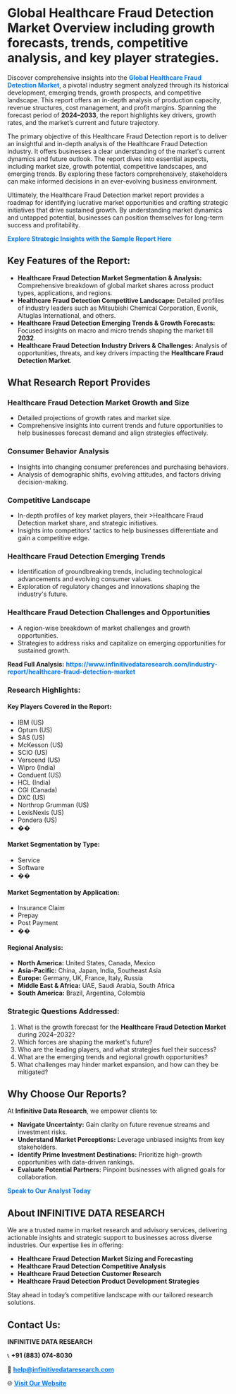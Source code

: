 <h1>Global Healthcare Fraud Detection Market Overview including growth forecasts, trends, competitive analysis, and key player strategies.</h1>
<p>
Discover comprehensive insights into the 
<a href="https://www.infinitivedataresearch.com/industry-report/healthcare-fraud-detection-market" rel="dofollow" style="color: #007BFF; text-decoration: none;"><strong>Global Healthcare Fraud Detection Market</strong></a>, a pivotal industry segment analyzed through its historical development, emerging trends, growth prospects, and competitive landscape. This report offers an in-depth analysis of production capacity, revenue structures, cost management, and profit margins. Spanning the forecast period of <strong>2024–2033</strong>, the report highlights key drivers, growth rates, and the market’s current and future trajectory.
</p>
<p>
The primary objective of this Healthcare Fraud Detection report is to deliver an insightful and in-depth analysis of the Healthcare Fraud Detection industry. It offers businesses a clear understanding of the market's current dynamics and future outlook. The report dives into essential aspects, including market size, growth potential, competitive landscapes, and emerging trends. By exploring these factors comprehensively, stakeholders can make informed decisions in an ever-evolving business environment.
</p>
<p>
Ultimately, the Healthcare Fraud Detection market report provides a roadmap for identifying lucrative market opportunities and crafting strategic initiatives that drive sustained growth. By understanding market dynamics and untapped potential, businesses can position themselves for long-term success and profitability.
</p>
<p>
<a href="https://www.infinitivedataresearch.com/request-sample/reportId=108690" style="color: #007BFF; text-decoration: none;"><strong>Explore Strategic Insights with the Sample Report Here</strong></a>
</p>

<h2>Key Features of the Report:</h2>
<ul>
<li><strong>Healthcare Fraud Detection Market Segmentation & Analysis:</strong> Comprehensive breakdown of global market shares across product types, applications, and regions.</li>
<li><strong>Healthcare Fraud Detection Competitive Landscape:</strong> Detailed profiles of industry leaders such as Mitsubishi Chemical Corporation, Evonik, Altuglas International, and others.</li>
<li><strong>Healthcare Fraud Detection Emerging Trends & Growth Forecasts:</strong> Focused insights on macro and micro trends shaping the market till <strong>2032</strong>.</li>
<li><strong>Healthcare Fraud Detection Industry Drivers & Challenges:</strong> Analysis of opportunities, threats, and key drivers impacting the <strong>Healthcare Fraud Detection Market</strong>.</li>
</ul>

<h2>What Research Report Provides</h2>
<h3>Healthcare Fraud Detection Market Growth and Size</h3>
<ul>
<li>Detailed projections of growth rates and market size.</li>
<li>Comprehensive insights into current trends and future opportunities to help businesses forecast demand and align strategies effectively.</li>
</ul>

<h3>Consumer Behavior Analysis</h3>
<ul>
<li>Insights into changing consumer preferences and purchasing behaviors.</li>
<li>Analysis of demographic shifts, evolving attitudes, and factors driving decision-making.</li>
</ul>

<h3>Competitive Landscape</h3>
<ul>
<li>In-depth profiles of key market players, their >Healthcare Fraud Detection market share, and strategic initiatives.</li>
<li>Insights into competitors' tactics to help businesses differentiate and gain a competitive edge.</li>
</ul>

<h3>Healthcare Fraud Detection Emerging Trends</h3>
<ul>
<li>Identification of groundbreaking trends, including technological advancements and evolving consumer values.</li>
<li>Exploration of regulatory changes and innovations shaping the industry's future.</li>
</ul>

<h3>Healthcare Fraud Detection Challenges and Opportunities</h3>
<ul>
<li>A region-wise breakdown of market challenges and growth opportunities.</li>
<li>Strategies to address risks and capitalize on emerging opportunities for sustained growth.</li>
</ul>
<p><strong>Read Full Analysis:</strong> <a href="https://www.infinitivedataresearch.com/industry-report/healthcare-fraud-detection-market" rel="dofollow" style="color: #007BFF; text-decoration: none;"><strong>https://www.infinitivedataresearch.com/industry-report/healthcare-fraud-detection-market</strong></a></p>
<h3>Research Highlights:</h3>
<h4>Key Players Covered in the Report:</h4>
<ul><li>IBM (US)</li><li>Optum (US)</li><li>SAS (US)</li><li>McKesson (US)</li><li>SCIO (US)</li><li>Verscend (US)</li><li>Wipro (India)</li><li>Conduent (US)</li><li>HCL (India)</li><li>CGI (Canada)</li><li>DXC (US)</li><li>Northrop Grumman (US)</li><li>LexisNexis (US)</li><li>Pondera (US)</li><li>��</li></ul>
<h4>Market Segmentation by Type:</h4>
<ul><li>Service</li><li>Software</li><li>��</li></ul>
<h4>Market Segmentation by Application:</h4>
<ul><li>Insurance Claim</li><li>Prepay</li><li>Post Payment</li><li>��</li></ul>

<h4>Regional Analysis:</h4>
<ul>
<li><strong>North America:</strong> United States, Canada, Mexico</li>
<li><strong>Asia-Pacific:</strong> China, Japan, India, Southeast Asia</li>
<li><strong>Europe:</strong> Germany, UK, France, Italy, Russia</li>
<li><strong>Middle East & Africa:</strong> UAE, Saudi Arabia, South Africa</li>
<li><strong>South America:</strong> Brazil, Argentina, Colombia</li>
</ul>

<h3>Strategic Questions Addressed:</h3>
<ol>
<li>What is the growth forecast for the <strong>Healthcare Fraud Detection Market</strong> during 2024–2032?</li>
<li>Which forces are shaping the market's future?</li>
<li>Who are the leading players, and what strategies fuel their success?</li>
<li>What are the emerging trends and regional growth opportunities?</li>
<li>What challenges may hinder market expansion, and how can they be mitigated?</li>
</ol>

<h2>Why Choose Our Reports?</h2>
<p>At <strong>Infinitive Data Research</strong>, we empower clients to:</p>
<ul>
<li><strong>Navigate Uncertainty:</strong> Gain clarity on future revenue streams and investment risks.</li>
<li><strong>Understand Market Perceptions:</strong> Leverage unbiased insights from key stakeholders.</li>
<li><strong>Identify Prime Investment Destinations:</strong> Prioritize high-growth opportunities with data-driven rankings.</li>
<li><strong>Evaluate Potential Partners:</strong> Pinpoint businesses with aligned goals for collaboration.</li>
</ul>
<p><a href="https://www.infinitivedataresearch.com/industry-report/healthcare-fraud-detection-market" rel="dofollow" style="color: #007BFF; text-decoration: none;"><strong>Speak to Our Analyst Today</strong></a></p>

<h2>About INFINITIVE DATA RESEARCH</h2>
<p>We are a trusted name in market research and advisory services, delivering actionable insights and strategic support to businesses across diverse industries. Our expertise lies in offering:</p>
<ul>
<li><strong>Healthcare Fraud Detection Market Sizing and Forecasting</strong></li>
<li><strong>Healthcare Fraud Detection Competitive Analysis</strong></li>
<li><strong>Healthcare Fraud Detection Customer Research</strong></li>
<li><strong>Healthcare Fraud Detection Product Development Strategies</strong></li>
</ul>
<p>Stay ahead in today’s competitive landscape with our tailored research solutions.</p>

<h2>Contact Us:</h2>
<p><strong>INFINITIVE DATA RESEARCH</strong></p>
<p>📞 <strong>+91 (883) 074-8030</strong></p>
<p>📧 <strong><a href="mailto:help@infinitivedataresearch.com" style="color: #007BFF;">help@infinitivedataresearch.com</a></strong></p>
<p>🌐 <strong><a href="https://www.infinitivedataresearch.com" rel="dofollow" style="color: #007BFF;">Visit Our Website</a></strong></p>